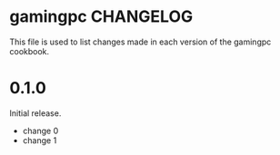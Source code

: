 # gamingpc CHANGELOG

This file is used to list changes made in each version of the gamingpc cookbook.

# 0.1.0

Initial release.

- change 0
- change 1

